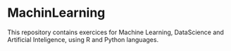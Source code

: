 # MachinLearning
This repository contains exercices for Machine Learning, DataScience and Artificial Inteligence, using R and Python languages.
